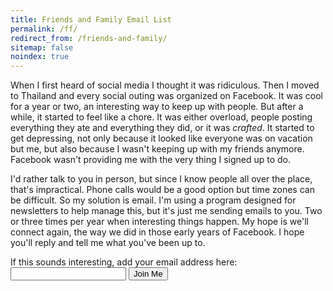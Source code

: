 ```yaml
---
title: Friends and Family Email List
permalink: /ff/
redirect_from: /friends-and-family/
sitemap: false
noindex: true
---
```


When I first heard of social media I thought it was ridiculous. Then I moved to Thailand and every social outing was organized on Facebook. It was cool for a year or two, an interesting way to keep up with people. But after a while, it started to feel like a chore. It was either overload, people posting everything they ate and everything they did, or it was *crafted*. It started to get depressing, not only because it looked like everyone was on vacation but me, but also because I wasn't keeping up with my friends anymore. Facebook wasn't providing me with the very thing I signed up to do.

I'd rather talk to you in person, but since I know people all over the place, that's impractical. Phone calls would be a good option but time zones can be difficult. So my solution is email. I'm using a program designed for newsletters to help manage this, but it's just me sending emails to you. Two or three times per year when interesting things happen. My hope is we'll connect again, the way we did in those early years of Facebook. I hope you'll reply and tell me what you've been up to.

<form class="form newsletter" method="post" action="https://buttondown.email/api/emails/embed-subscribe/bradonomics">
  <label for="bd-email">If this sounds interesting, add your email address here:</label>
  <input type="email" name="email" id="bd-email" required>
  <input type="hidden" value="1" name="embed">
  <input type="hidden" name="tag" value="Friends and Family">
  <input type="submit" value="Join Me">
</form>
